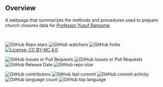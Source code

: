 ## Overview

A webpage that summarizes the methods and procedures used to prepare church closures data for [Professor Yusuf Ransome](https://ysph.yale.edu/profile/yusuf-ransome/).

&nbsp;

![GitHub Repo stars](https://img.shields.io/github/stars/ysph-dsde/church-closures) ![GitHub watchers](https://img.shields.io/github/watchers/ysph-dsde/church-closures) ![GitHub forks](https://img.shields.io/github/forks/ysph-dsde/church-closures) [![License: CC BY-NC 4.0](https://img.shields.io/badge/License-CC%20BY--NC%204.0-lightgrey.svg)](http://creativecommons.org/licenses/by-nc/4.0/)

![GitHub Issues or Pull Requests](https://img.shields.io/github/issues/ysph-dsde/church-closures) ![GitHub Issues or Pull Requests](https://img.shields.io/github/issues-pr/ysph-dsde/church-closures) ![GitHub Release Date](https://img.shields.io/github/release-date/ysph-dsde/church-closures) ![GitHub repo size](https://img.shields.io/github/repo-size/ysph-dsde/church-closures)

![GitHub contributors](https://img.shields.io/github/contributors/ysph-dsde/church-closures) ![GitHub last commit](https://img.shields.io/github/last-commit/ysph-dsde/church-closures) ![GitHub commit activity](https://img.shields.io/github/commit-activity/w/ysph-dsde/church-closures) ![GitHub language count](https://img.shields.io/github/languages/count/ysph-dsde/church-closures) ![GitHub top language](https://img.shields.io/github/languages/top/ysph-dsde/church-closures)
